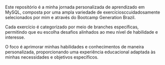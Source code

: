 Este repositório é a minha jornada personalizada de aprendizado em MySQL, composta por uma ampla variedade de exercíciosccuidadosamente selecionados
por mim e através do Bootcamp Generation Brazil.

Cada exercício é categorizado por meio de branches específicas, permitindo que eu escolha desafios alinhados ao meu nível de habilidade e interesse.

O foco é aprimorar minhas habilidades e conhecimentos de maneira personalizada, proporcionando uma experiência educacional adaptada às minhas necessidades e objetivos específicos.

